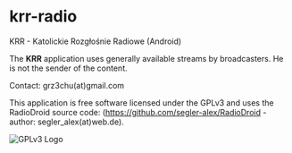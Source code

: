 # krr-radio
KRR - Katolickie Rozgłośnie Radiowe (Android)

The <b>KRR</b> application uses generally available streams by broadcasters. He is not the sender of the content.

Contact: grz3chu(at)gmail.com

This application is free software licensed under the GPLv3 and uses the RadioDroid source code: (https://github.com/segler-alex/RadioDroid - author: segler_alex(at)web.de).

<img src="http://www.gnu.org/graphics/gplv3-with-text-84x42.png" alt="GPLv3 Logo"/></a></div>
